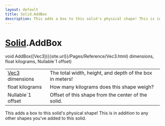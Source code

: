 ```yaml
---
layout: default
title: Solid.AddBox
description: This adds a box to this solid's physical shape! This is in addition to any other shapes you've added to this solid.
---
```

# [Solid]({{site.url}}/Pages/Reference/Solid.html).AddBox

<div class='signature' markdown='1'>
void AddBox([Vec3]({{site.url}}/Pages/Reference/Vec3.html) dimensions, float kilograms, Nullable`1 offset)
</div>

|  |  |
|--|--|
|[Vec3]({{site.url}}/Pages/Reference/Vec3.html) dimensions|The total width, height, and depth of             the box in meters!|
|float kilograms|How many kilograms does this shape weigh?|
|Nullable`1 offset|Offset of this shape from the center of the             solid.|

This adds a box to this solid's physical shape! This is
in addition to any other shapes you've added to this solid.



